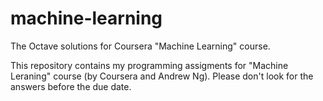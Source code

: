# machine-learning
The Octave solutions for Coursera "Machine Learning" course.

This repository contains my programming assigments for "Machine Leraning" course (by Coursera and Andrew Ng). Please don't look for the answers before the due date.

